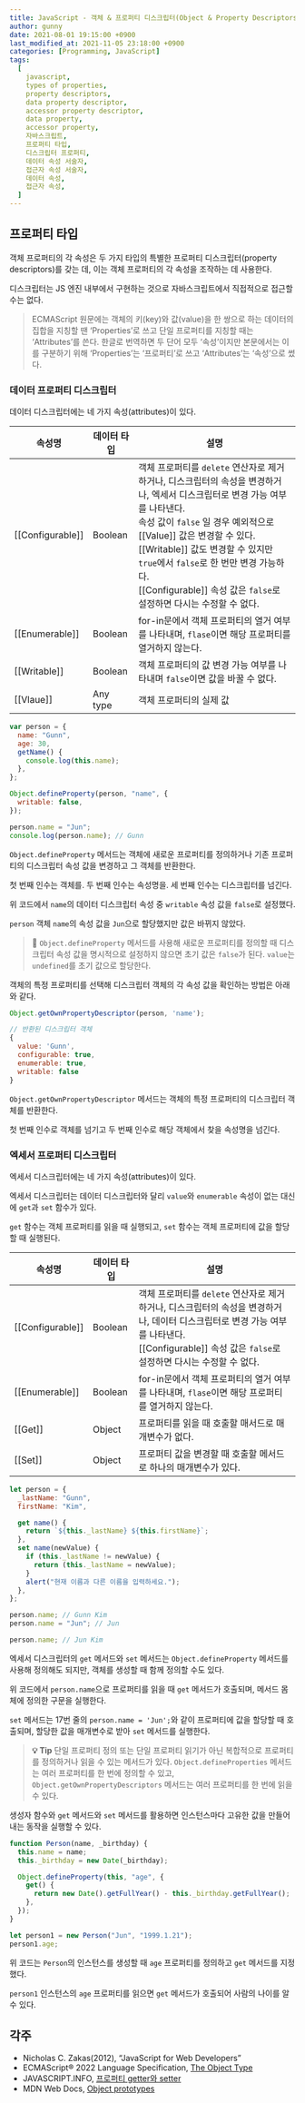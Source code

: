 ```yaml
---
title: JavaScript - 객체 & 프로퍼티 디스크립터(Object & Property Descriptors)
author: gunny
date: 2021-08-01 19:15:00 +0900
last_modified_at: 2021-11-05 23:18:00 +0900
categories: [Programming, JavaScript]
tags:
  [
    javascript,
    types of properties,
    property descriptors,
    data property descriptor,
    accessor property descriptor,
    data property,
    accessor property,
    자바스크립트,
    프로퍼티 타입,
    디스크립터 프로퍼티,
    데이터 속성 서술자,
    접근자 속성 서술자,
    데이터 속성,
    접근자 속성,
  ]
---
```


## **프로퍼티 타입**

객체 프로퍼티의 각 속성은 두 가지 타입의 특별한 프로퍼티 디스크립터(property descriptors)를 갖는 데, 이는 객체 프로퍼티의 각 속성을 조작하는 데 사용한다.

디스크립터는 JS 엔진 내부에서 구현하는 것으로 자바스크립트에서 직접적으로 접근할 수는 없다.

> ECMAScript 원문에는 객체의 키(key)와 값(value)을 한 쌍으로 하는 데이터의 집합을 지칭할 땐 ‘Properties’로 쓰고 단일 프로퍼티를 지칭할 때는 ‘Attributes’를 쓴다. 한글로 번역하면 두 단어 모두 ‘속성’이지만 본문에서는 이를 구분하기 위해 ‘Properties’는 ‘프로퍼티’로 쓰고 ‘Attributes’는 ‘속성’으로 썼다.

### **데이터 프로퍼티 디스크립터**

데이터 디스크립터에는 네 가지 속성(attributes)이 있다.

| 속성명           | 데이터 타입 | 설명                                                                                                                                                                                                                                                                                                                                                       |
| ---------------- | ----------- | ---------------------------------------------------------------------------------------------------------------------------------------------------------------------------------------------------------------------------------------------------------------------------------------------------------------------------------------------------------- |
| [[Configurable]] | Boolean     | 객체 프로퍼티를 `delete` 연산자로 제거하거나, 디스크립터의 속성을 변경하거나, 엑세서 디스크립터로 변경 가능 여부를 나타낸다.<br>속성 값이 `false` 일 경우 예외적으로 [[Value]] 값은 변경할 수 있다. [[Writable]] 값도 변경할 수 있지만 `true`에서 `false`로 한 번만 변경 가능하다.<br>[[Configurable]] 속성 값은 `false`로 설정하면 다시는 수정할 수 없다. |
| [[Enumerable]]   | Boolean     | for-in문에서 객체 프로퍼티의 열거 여부를 나타내며, `flase`이면 해당 프로퍼티를 열거하지 않는다.                                                                                                                                                                                                                                                            |
| [[Writable]]     | Boolean     | 객체 프로퍼티의 값 변경 가능 여부를 나타내며 `false`이면 값을 바꿀 수 없다.                                                                                                                                                                                                                                                                                |
| [[Vlaue]]        | Any type    | 객체 프로퍼티의 실제 값                                                                                                                                                                                                                                                                                                                                    |

```javascript
var person = {
  name: "Gunn",
  age: 30,
  getName() {
    console.log(this.name);
  },
};

Object.defineProperty(person, "name", {
  writable: false,
});

person.name = "Jun";
console.log(person.name); // Gunn
```

`Object.defineProperty` 메서드는 객체에 새로운 프로퍼티를 정의하거나 기존 프로퍼티의 디스크립터 속성 값을 변경하고 그 객체를 반환한다.

첫 번째 인수는 객체를. 두 번째 인수는 속성명을. 세 번째 인수는 디스크립터를 넘긴다.

위 코드에서 `name`의 데이터 디스크립터 속성 중 `writable` 속성 값을 `false`로 설정했다.

`person` 객체 `name`의 속성 값을 `Jun`으로 할당했지만 값은 바뀌지 않았다.

> 🧐 `Object.defineProperty` 메서드를 사용해 새로운 프로퍼티를 정의할 때 디스크립터 속성 값을 명시적으로 설정하지 않으면 초기 값은 `false`가 된다.
> `value`는 `undefined`를 초기 값으로 할당한다.

객체의 특정 프로퍼티를 선택해 디스크립터 객체의 각 속성 값을 확인하는 방법은 아래와 같다.

```javascript
Object.getOwnPropertyDescriptor(person, 'name');

// 반환된 디스크립터 객체
{
  value: 'Gunn',
  configurable: true,
  enumerable: true,
  writable: false
}
```

`Object.getOwnPropertyDescriptor` 메서드는 객체의 특정 프로퍼티의 디스크립터 객체를 반환한다.

첫 번째 인수로 객체를 넘기고 두 번째 인수로 해당 객체에서 찾을 속성명을 넘긴다.

### **엑세서 프로퍼티 디스크립터**

엑세서 디스크립터에는 네 가지 속성(attributes)이 있다.

엑세서 디스크립터는 데이터 디스크립터와 달리 `value`와 `enumerable` 속성이 없는 대신에 `get`과 `set` 함수가 있다.

`get` 함수는 객체 프로퍼티를 읽을 때 실행되고, `set` 함수는 객체 프로퍼티에 값을 할당할 때 실행된다.

| 속성명           | 데이터 타입 | 설명                                                                                                                                                                                                 |
| ---------------- | ----------- | ---------------------------------------------------------------------------------------------------------------------------------------------------------------------------------------------------- |
| [[Configurable]] | Boolean     | 객체 프로퍼티를 `delete` 연산자로 제거하거나, 디스크립터의 속성을 변경하거나, 데이터 디스크립터로 변경 가능 여부를 나타낸다.<br>[[Configurable]] 속성 값은 `false`로 설정하면 다시는 수정할 수 없다. |
| [[Enumerable]]   | Boolean     | for-in문에서 객체 프로퍼티의 열거 여부를 나타내며, `flase`이면 해당 프로퍼티를 열거하지 않는다.                                                                                                      |
| [[Get]]          | Object      | 프로퍼티를 읽을 때 호출할 매서드로 매개변수가 없다.                                                                                                                                                  |
| [[Set]]          | Object      | 프로퍼티 값을 변경할 때 호출할 메서드로 하나의 매개변수가 있다.                                                                                                                                      |

```javascript
let person = {
  _lastName: "Gunn",
  firstName: "Kim",

  get name() {
    return `${this._lastName} ${this.firstName}`;
  },
  set name(newValue) {
    if (this._lastName != newValue) {
      return (this._lastName = newValue);
    }
    alert("현재 이름과 다른 이름을 입력하세요.");
  },
};

person.name; // Gunn Kim
person.name = "Jun"; // Jun

person.name; // Jun Kim
```

엑세서 디스크립터의 `get` 메서드와 `set` 메서드는 `Object.defineProperty` 메서드를 사용해 정의해도 되지만, 객체를 생성할 때 함께 정의할 수도 있다.

위 코드에서 `person.name`으로 프로퍼티를 읽을 때 `get` 메서드가 호출되며, 메서드 몸체에 정의한 구문을 실행한다.

`set` 메서드는 17번 줄의 `person.name = 'Jun';`와 같이 프로퍼티에 값을 할당할 때 호출되며, 할당한 값을 매개변수로 받아 `set` 메서드를 실행한다.

> **💡 Tip**
> 단일 프로퍼티 정의 또는 단일 프로퍼티 읽기가 아닌 복합적으로 프로퍼티를 정의하거나 읽을 수 있는 메서드가 있다.
> `Object.defineProperties` 메서드는 여러 프로퍼티를 한 번에 정의할 수 있고, `Object.getOwnPropertyDescriptors` 메서드는 여러 프로퍼티를 한 번에 읽을 수 있다.

생성자 함수와 `get` 메서드와 `set` 메서드를 활용하면 인스턴스마다 고유한 값을 만들어 내는 동작을 실행할 수 있다.

```javascript
function Person(name, _birthday) {
  this.name = name;
  this._birthday = new Date(_birthday);

  Object.defineProperty(this, "age", {
    get() {
      return new Date().getFullYear() - this._birthday.getFullYear();
    },
  });
}

let person1 = new Person("Jun", "1999.1.21");
person1.age;
```

위 코드는 `Person`의 인스턴스를 생성할 때 `age` 프로퍼티를 정의하고 `get` 메서드를 지정했다.

`person1` 인스턴스의 `age` 프로퍼티를 읽으면 `get` 메서드가 호출되어 사람의 나이를 알 수 있다.

## **각주**

- Nicholas C. Zakas(2012), “JavaScript for Web Developers”
- ECMAScript® 2022 Language Specification, [The Object Type](https://tc39.es/ecma262/#sec-object-type)
- JAVASCRIPT.INFO, [프로퍼티 getter와 setter](https://ko.javascript.info/property-accessors)
- MDN Web Docs, [Object prototypes](https://developer.mozilla.org/ko/docs/Learn/JavaScript/Objects/Object_prototypes)
